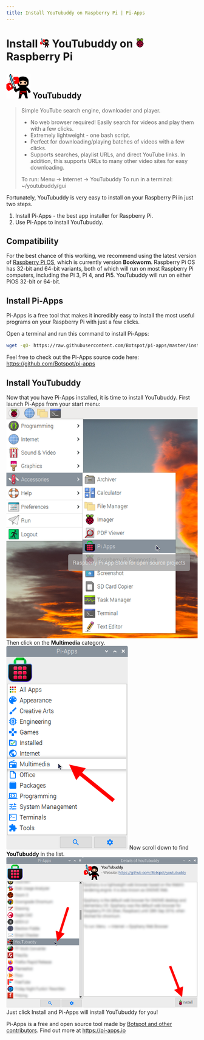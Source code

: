 ```yaml
---
title: Install YouTubuddy on Raspberry Pi | Pi-Apps
---
```

<div class="simple-install-content content">

# Install <img src="/img/app-icons/YouTubuddy/icon-64.png" height=24> YouTubuddy on <img src=/img/other-icons/raspberrypi-icon.svg height=24> Raspberry Pi

## <img src="/img/app-icons/YouTubuddy/icon-64.png"> YouTubuddy
> Simple YouTube search engine, downloader and player.
> - No web browser required! Easily search for videos and play them with a few clicks.
> - Extremely lightweight - one bash script.
> - Perfect for downloading/playing batches of videos with a few clicks.
> - Supports searches, playlist URLs, and direct YouTube links. In addition, this supports URLs to many other video sites for easy downloading.
> 
> To run: Menu -> Internet -> YouTubuddy
> To run in a terminal: ~/youtubuddy/gui

Fortunately, YouTubuddy is very easy to install on your Raspberry Pi in just two steps.
1. Install Pi-Apps - the best app installer for Raspberry Pi.
2. Use Pi-Apps to install YouTubuddy.
</div>
<div class="simple-install-content content">

## Compatibility
For the best chance of this working, we recommend using the latest version of [Raspberry Pi OS](https://www.raspberrypi.com/software/), which is currently version **Bookworm**.
Raspberry Pi OS has 32-bit and 64-bit variants, both of which will run on most Raspberry Pi computers, including the Pi 3, Pi 4, and Pi5.
YouTubuddy will run on either PiOS 32-bit or 64-bit.
</div>
<div class="simple-install-content content">

## Install Pi-Apps

Pi-Apps is a free tool that makes it incredibly easy to install the most useful programs on your Raspberry Pi with just a few clicks.

Open a terminal and run this command to install Pi-Apps:
```bash
wget -qO- https://raw.githubusercontent.com/Botspot/pi-apps/master/install | bash
```
Feel free to check out the Pi-Apps source code here: https://github.com/Botspot/pi-apps
</div>
<div class="simple-install-content content">

## Install YouTubuddy

Now that you have Pi-Apps installed, it is time to install YouTubuddy.
First launch Pi-Apps from your start menu:
<img src="/img/start-menu.png">
Then click on the <b>Multimedia</b> category.
<img src="/img/category-selections/Multimedia.png">
Now scroll down to find <b>YouTubuddy</b> in the list.
<img src="/img/app-icons/YouTubuddy/app-selection.png">
Just click Install and Pi-Apps will install YouTubuddy for you!
</div>
<div class="simple-install-content content">

Pi-Apps is a free and open source tool made by [Botspot and other contributors](/about/#contributors). Find out more at https://pi-apps.io
</div>
